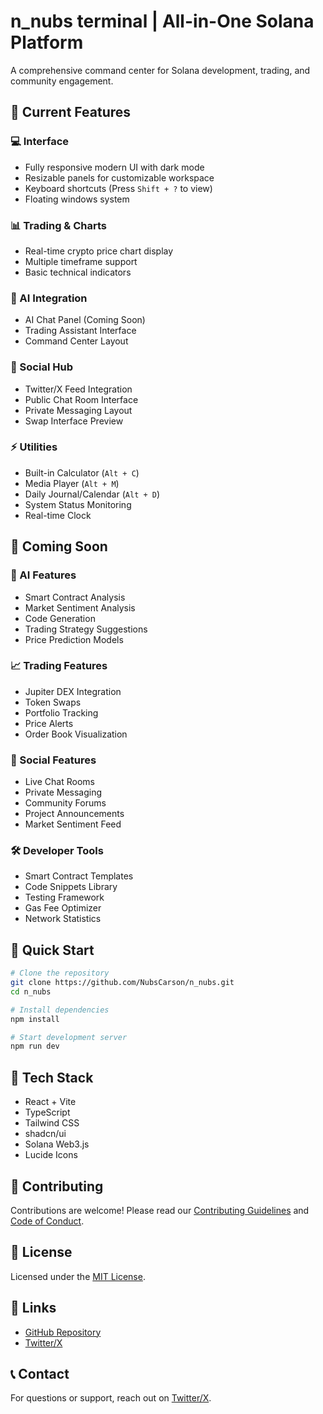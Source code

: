 # n_nubs terminal | All-in-One Solana Platform

A comprehensive command center for Solana development, trading, and community engagement.

## 🚀 Current Features

### 💻 Interface
- Fully responsive modern UI with dark mode
- Resizable panels for customizable workspace
- Keyboard shortcuts (Press `Shift + ?` to view)
- Floating windows system

### 📊 Trading & Charts
- Real-time crypto price chart display
- Multiple timeframe support
- Basic technical indicators

### 🤖 AI Integration
- AI Chat Panel (Coming Soon)
- Trading Assistant Interface
- Command Center Layout

### 💬 Social Hub
- Twitter/X Feed Integration
- Public Chat Room Interface
- Private Messaging Layout
- Swap Interface Preview

### ⚡ Utilities
- Built-in Calculator (`Alt + C`)
- Media Player (`Alt + M`)
- Daily Journal/Calendar (`Alt + D`)
- System Status Monitoring
- Real-time Clock

## 🔮 Coming Soon

### 🤖 AI Features
- Smart Contract Analysis
- Market Sentiment Analysis
- Code Generation
- Trading Strategy Suggestions
- Price Prediction Models

### 📈 Trading Features
- Jupiter DEX Integration
- Token Swaps
- Portfolio Tracking
- Price Alerts
- Order Book Visualization

### 💬 Social Features
- Live Chat Rooms
- Private Messaging
- Community Forums
- Project Announcements
- Market Sentiment Feed

### 🛠️ Developer Tools
- Smart Contract Templates
- Code Snippets Library
- Testing Framework
- Gas Fee Optimizer
- Network Statistics

## 🚀 Quick Start

```bash
# Clone the repository
git clone https://github.com/NubsCarson/n_nubs.git
cd n_nubs

# Install dependencies
npm install

# Start development server
npm run dev
```

## 🔧 Tech Stack

- React + Vite
- TypeScript
- Tailwind CSS
- shadcn/ui
- Solana Web3.js
- Lucide Icons

## 🤝 Contributing

Contributions are welcome! Please read our [Contributing Guidelines](CONTRIBUTING.md) and [Code of Conduct](CODE_OF_CONDUCT.md).

## 📝 License

Licensed under the [MIT License](LICENSE).

## 🔗 Links

- [GitHub Repository](https://github.com/NubsCarson/n_nubs)
- [Twitter/X](https://twitter.com/n_nubsDEV)

## 📞 Contact

For questions or support, reach out on [Twitter/X](https://twitter.com/n_nubsDEV).
